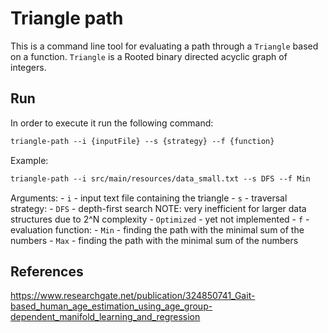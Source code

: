 # Triangle path
 This is a command line tool for evaluating a path through a `Triangle` based on a function. 
 `Triangle` is a Rooted binary directed acyclic graph of integers.
 

## Run
In order to execute it run the following command:
```dtd
triangle-path --i {inputFile} --s {strategy} --f {function}
```
Example:
```dtd
triangle-path --i src/main/resources/data_small.txt --s DFS --f Min
```

Arguments: 
    - `i` - input text file containing the triangle
    - `s` - traversal strategy:
        - `DFS` - depth-first search
            NOTE: very inefficient for larger data structures due to 2^N complexity
        - `Optimized` - yet not implemented
    - `f` - evaluation function:
        - `Min` - finding the path with the minimal sum of the numbers
        - `Max` - finding the path with the minimal sum of the numbers


## References
https://www.researchgate.net/publication/324850741_Gait-based_human_age_estimation_using_age_group-dependent_manifold_learning_and_regression


